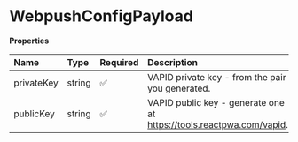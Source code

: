 # WebpushConfigPayload

**Properties**

| Name       | Type   | Required | Description                                                          |
| :--------- | :----- | :------- | :------------------------------------------------------------------- |
| privateKey | string | ✅       | VAPID private key - from the pair you generated.                     |
| publicKey  | string | ✅       | VAPID public key - generate one at https://tools.reactpwa.com/vapid. |
